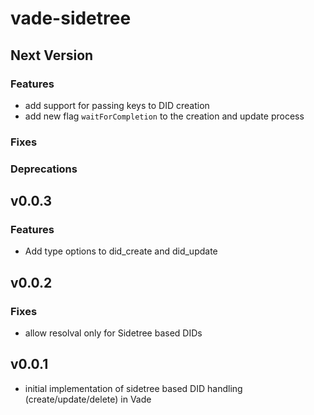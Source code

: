# vade-sidetree

## Next Version

### Features

- add support for passing keys to DID creation
- add new flag `waitForCompletion` to the creation and update process

### Fixes

### Deprecations

## v0.0.3

### Features

- Add type options to did_create and did_update

## v0.0.2

### Fixes

- allow resolval only for Sidetree based DIDs

## v0.0.1

- initial implementation of sidetree based DID handling (create/update/delete) in Vade
